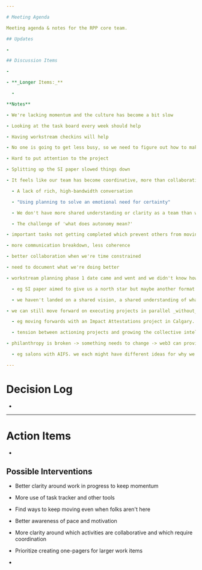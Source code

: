 ```yaml
---

# Meeting Agenda

Meeting agenda & notes for the RPP core team.

## Updates

- 

## Discussion Items

-  

- **_Longer Items:_**

  -  

**Notes**

- We're lacking momentum and the culture has become a bit slow

- Looking at the task board every week should help

- Having workstream checkins will help

- No one is going to get less busy, so we need to figure out how to make progress without people always being there

- Hard to put attention to the project

- Splitting up the SI paper slowed things down 

- It feels like our team has become coordinative, more than collaborative.

  - A lack of rich, high-bandwidth conversation

  - "Using planning to solve an emotional need for certainty"

  - We don't have more shared understanding or clarity as a team than we did -> lack of a feeling of agency

  - The challenge of 'what does autonomy mean?'

- important tasks not getting completed which prevent others from moving forwards

- more communication breakdown, less coherence

- better collaboration when we're time constrained

- need to document what we're doing better

- workstream planning phase 1 date came and went and we didn't know how to react to the fact that not all the deliverables were ready. that was an opportunity for a more generative conversation - questioning what we we're doing and how and whether it serves the project's purpose.

  - eg SI paper aimed to give us a north star but maybe another format could have been used

  - we haven't landed on a shared vision, a shared understanding of what it means to reimagine power in web3. in a certain way we're all lacking confidence in articulating the project. we want to feel aligned, we want to be able to communicate consistently to partners and funders

- we can still move forward on executing projects in parallel _without_ the alignment and shared vision

  - eg moving forwards with an Impact Attestations project in Calgary. don't need much from all workstreams for this

  - tension between actioning projects and growing the collective intelligence

- philanthropy is broken -> something needs to change -> web3 can provide the tools. too much fuzziness in there

  - eg salons with AIFS. we each might have different ideas for why we are doing that and what the outcomes will be

---
```


# Decision Log

- 

---

# Action Items

- 	

## Possible Interventions

- Better clarity around work in progress to keep momentum

- More use of task tracker and other tools

- Find ways to keep moving even when folks aren't here

- Better awareness of pace and motivation

- More clarity around which activities are collaborative and which require coordination

- Prioritize creating one-pagers for larger work items

- 